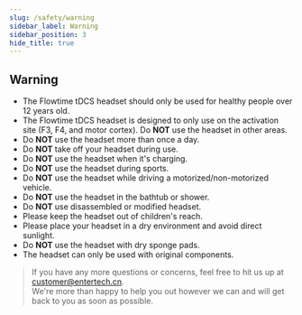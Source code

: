 ```yaml
---
slug: /safety/warning
sidebar_label: Warning
sidebar_position: 3
hide_title: true
---
```


## Warning

- The Flowtime tDCS headset should only be used for healthy people over 12 years old.
- The Flowtime tDCS headset is designed to only use on the activation site (F3, F4, and motor cortex). Do **NOT** use the headset in other areas.  
- Do **NOT** use the headset more than once a day.
- Do **NOT** take off your headset during use.
- Do **NOT** use the headset when it's charging.
- Do **NOT** use the headset during sports.
- Do **NOT** use the headset while driving a motorized/non-motorized vehicle.
- Do **NOT** use the headset in the bathtub or shower.
- Do **NOT** use disassembled or modified headset.
- Please keep the headset out of children's reach.
- Please place your headset in a dry environment and avoid direct sunlight.
- Do **NOT** use the headset with dry sponge pads.
- The headset can only be used with original components.

> If you have any more questions or concerns, feel free to hit us up at customer@entertech.cn.  
> We're more than happy to help you out however we can and will get back to you as soon as possible.